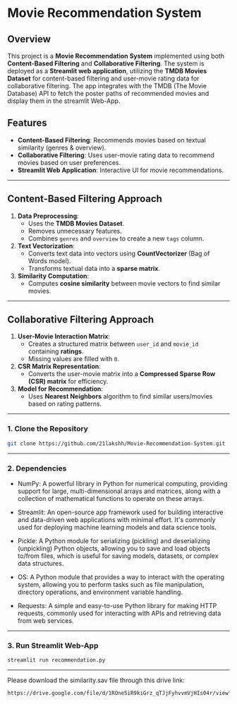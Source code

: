 # Movie Recommendation System

## Overview
This project is a **Movie Recommendation System** implemented using both **Content-Based Filtering** and **Collaborative Filtering**. The system is deployed as a **Streamlit web application**, utilizing the **TMDB Movies Dataset** for content-based filtering and user-movie rating data for collaborative filtering. The app integrates with the TMDB (The Movie Database) API to fetch the poster paths of recommended movies and display them in the streamlit Web-App.

## Features
- **Content-Based Filtering**: Recommends movies based on textual similarity (genres & overview).
- **Collaborative Filtering**: Uses user-movie rating data to recommend movies based on user preferences.
- **Streamlit Web Application**: Interactive UI for movie recommendations.

---

## Content-Based Filtering Approach
1. **Data Preprocessing**:
   - Uses the **TMDB Movies Dataset**.
   - Removes unnecessary features.
   - Combines `genres` and `overview` to create a new `tags` column.
2. **Text Vectorization**:
   - Converts text data into vectors using **CountVectorizer** (Bag of Words model).
   - Transforms textual data into a **sparse matrix**.
3. **Similarity Computation**:
   - Computes **cosine similarity** between movie vectors to find similar movies.
---

## Collaborative Filtering Approach
1. **User-Movie Interaction Matrix**:
   - Creates a structured matrix between `user_id` and `movie_id` containing **ratings**.
   - Missing values are filled with `0`.
2. **CSR Matrix Representation**:
   - Converts the user-movie matrix into a **Compressed Sparse Row (CSR) matrix** for efficiency.
3. **Model for Recommendation**:
   - Uses **Nearest Neighbors** algorithm to find similar users/movies based on rating patterns.

---

### 1. Clone the Repository
```sh
git clone https://github.com/21lakshh/Movie-Recommendation-System.git
```
---

### 2. Dependencies 
- NumPy: A powerful library in Python for numerical computing, providing support for large, multi-dimensional arrays and matrices, along with a collection of mathematical functions to operate on these arrays.

- Streamlit: An open-source app framework used for building interactive and data-driven web applications with minimal effort. It's commonly used for deploying machine learning models and data science tools.

- Pickle: A Python module for serializing (pickling) and deserializing (unpickling) Python objects, allowing you to save and load objects to/from files, which is useful for saving models, datasets, or complex data structures.

- OS: A Python module that provides a way to interact with the operating system, allowing you to perform tasks such as file manipulation, directory operations, and environment variable handling.

- Requests: A simple and easy-to-use Python library for making HTTP requests, commonly used for interacting with APIs and retrieving data from web services.
---
### 3. Run Streamlit Web-App
```sh
streamlit run recommendation.py
```

---
Please download the similarity.sav file through this drive link: 
```sh
https://drive.google.com/file/d/1ROne5iR9kiGrz_qTJjFyhvvmVjHIs04r/view?usp=sharing
```

